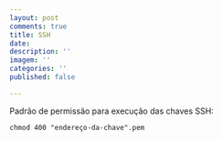 ```yaml
---
layout: post
comments: true
title: SSH
date: 
description: ''
imagem: ''
categories: ''
published: false

---
```

Padrão de permissão para execução das chaves SSH:

    chmod 400 "endereço-da-chave".pem